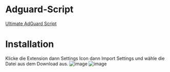 # Adguard-Script
[Ultimate AdGuard Script](https://github.com/K3NOXOFFICIAL/Adguard-Script/releases/latest/download/Adguard.Settings.json)

# Installation
Klicke die Extension dann Settings Icon dann Import Settings und wähle die Datei aus dem Download aus.
![image](https://github.com/K3NOXOFFICIAL/Adguard-Script/assets/46091052/ee78cb2f-6e81-419f-a1c1-de95720dc59b)
![image](https://github.com/K3NOXOFFICIAL/Adguard-Script/assets/46091052/8f9ad49c-e526-45e3-a7d1-773ef72b8a30)

